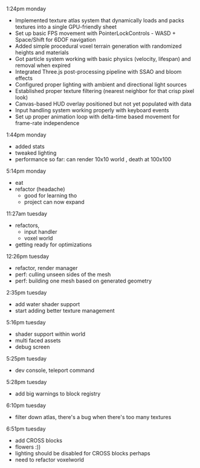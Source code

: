 1:24pm monday

- Implemented texture atlas system that dynamically loads and packs textures into a single GPU-friendly sheet
- Set up basic FPS movement with PointerLockControls - WASD + Space/Shift for 6DOF navigation
- Added simple procedural voxel terrain generation with randomized heights and materials
- Got particle system working with basic physics (velocity, lifespan) and removal when expired
- Integrated Three.js post-processing pipeline with SSAO and bloom effects
- Configured proper lighting with ambient and directional light sources
- Established proper texture filtering (nearest neighbor for that crisp pixel look)
- Canvas-based HUD overlay positioned but not yet populated with data
- Input handling system working properly with keyboard events
- Set up proper animation loop with delta-time based movement for frame-rate independence

1:44pm monday
- added stats
- tweaked lighting
- performance so far: can render 10x10 world , death at 100x100

5:14pm monday
- eat 
- refactor (headache) 
  - good for learning tho
  - project can now expand

11:27am tuesday
- refactors, 
  - input handler
  - voxel world
- getting ready for optimizations

12:26pm tuesday
- refactor, render manager
- perf: culling unseen sides of the mesh
- perf: building one mesh based on generated geometry

2:35pm tuesday
- add water shader support
- start adding better texture management 

5:16pm tuesday
- shader support within world
- multi faced assets
- debug screen

5:25pm tuesday
- dev console, teleport command

5:28pm tuesday
- add big warnings to block registry

6:10pm tuesday
- filter down atlas, there's a bug when there's too many textures

6:51pm tuesday
- add CROSS blocks
- flowers :)) 
- lighting should be disabled for CROSS blocks perhaps
- need to refactor voxelworld
